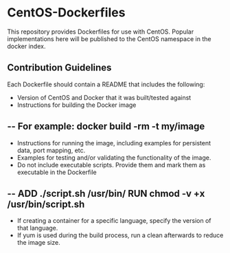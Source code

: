 CentOS-Dockerfiles
==================

This repository provides Dockerfiles for use with CentOS. Popular implementations here will be published to the CentOS namespace in the docker index.

## Contribution Guidelines

Each Dockerfile should contain a README that includes the following:

 * Version of CentOS and Docker that it was built/tested against
 * Instructions for building the Docker image

--
    For example: docker build -rm -t my/image
--

 * Instructions for running the image, including examples for persistent data, port mapping, etc.
 * Examples for testing and/or validating the functionality of the image.
 * Do not include executable scripts. Provide them and mark them as executable in the Dockerfile

--
    ADD ./script.sh /usr/bin/
    RUN chmod -v +x /usr/bin/script.sh
--

 * If creating a container for a specific language, specify the version of that language.
 * If yum is used during the build process, run a clean afterwards to reduce the image size.

